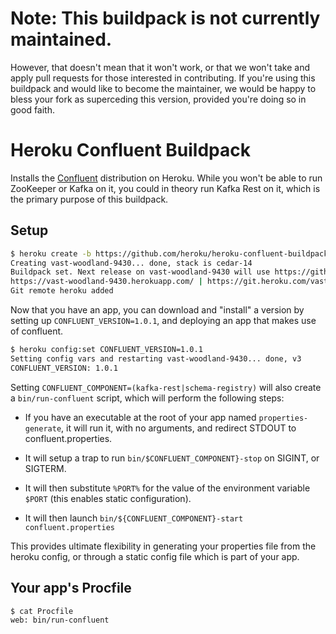 # Note: This buildpack is not currently maintained. 

However, that doesn't mean that it won't work, or that we won't take and apply pull requests for those interested in contributing. If you're using this buildpack and would like to become the maintainer, we would be happy to bless your fork as superceding this version, provided you're doing so in good faith. 

# Heroku Confluent Buildpack

Installs the [Confluent](https://confluent.io) distribution on
Heroku. While you won't be able to run ZooKeeper or Kafka on it, you
could in theory run Kafka Rest on it, which is the primary purpose of
this buildpack.

## Setup

```bash
$ heroku create -b https://github.com/heroku/heroku-confluent-buildpack.git
Creating vast-woodland-9430... done, stack is cedar-14
Buildpack set. Next release on vast-woodland-9430 will use https://github.com/heroku/heroku-confluent-buildpack.git.
https://vast-woodland-9430.herokuapp.com/ | https://git.heroku.com/vast-woodland-9430.git
Git remote heroku added
```

Now that you have an app, you can download and "install" a version
by setting up `CONFLUENT_VERSION=1.0.1`, and deploying an app that
makes use of confluent.

```bash
$ heroku config:set CONFLUENT_VERSION=1.0.1
Setting config vars and restarting vast-woodland-9430... done, v3
CONFLUENT_VERSION: 1.0.1
```

Setting `CONFLUENT_COMPONENT=(kafka-rest|schema-registry)` will also
create a `bin/run-confluent` script, which will perform the following
steps:

* If you have an executable at the root of your app named
  `properties-generate`, it will run it, with no arguments, and
  redirect STDOUT to confluent.properties.

* It will setup a trap to run `bin/$CONFLUENT_COMPONENT}-stop` on
  SIGINT, or SIGTERM.

* It will then substitute `%PORT%` for the value of the environment
  variable `$PORT` (this enables static configuration).

* It will then launch `bin/${CONFLUENT_COMPONENT}-start confluent.properties`

This provides ultimate flexibility in generating your properties file
from the heroku config, or through a static config file which is part
of your app.

## Your app's Procfile

```bash
$ cat Procfile
web: bin/run-confluent
```
